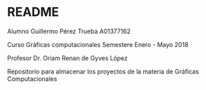 # README #
Alumno
Guillermo Pérez Trueba
A01377162

Curso
Gráficas computacionales
Semestere Enero - Mayo 2018

Profesor
Dr. Oriam Renan de Gyves López

Repositorio para almacenar los proyectos de la materia de Gráficas Computacionales